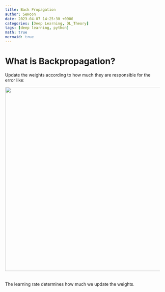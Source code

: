```yaml
---
title: Back Propagation
author: SeHoon
date: 2023-04-07 14:25:30 +0900
categories: [Deep Learning, DL_Theory]
tags: [deep learning, python]
math: true
mermaid: true
---
```


# What is Backpropagation?
Update the weights according to how much they are responsible for the error like:<br>
<center>
<img src="https://user-images.githubusercontent.com/28240052/230598392-c78537d5-2d95-4a15-ac56-f7487415f140.png" width=600>
</center>
<br><br>
The learning rate determines how much we update the weights.<br>
<br><br><br>